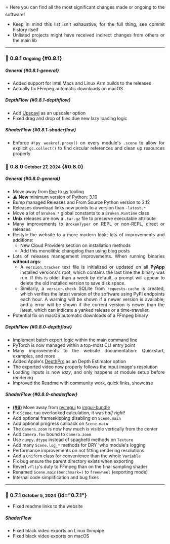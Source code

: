 <div style="text-align: justify;" markdown>

⭐️ Here you can find all the most significant changes made or ongoing to the software!

- Keep in mind this list isn't exhaustive, for the full thing, see commit history itself
- Unlisted projects might have received indirect changes from others or the main lib

<hr>

<!------------------------------------------------------------------------------------------------->

### 🔘 0.8.1 <small>Ongoing</small> {#0.8.1}

##### General {#0.8.1-general}
- Added support for Intel Macs and Linux Arm builds to the releases
- Actually fix FFmpeg automatic downloads on macOS

##### DepthFlow {#0.8.1-depthflow}
- Add [Upscayl](https://github.com/upscayl/upscayl) as an upscaler option
- Fixed drag and drop of files due new lazy loading logic

##### ShaderFlow {#0.8.1-shaderflow}
- Enforce `#!py weakref.proxy()` on every module's `.scene` to allow for explicit `gc.collect()` to find circular references and clean up resources properly

<!------------------------------------------------------------------------------------------------->

### 🔘 0.8.0 <small>October 27, 2024</small> {#0.8.0}

##### General {#0.8.0-general}

- Move away from [Rye](https://rye.astral.sh/) to [uv](https://astral.sh/) tooling
- ⚠️ **New** minimum version of Python: 3.10
- Bump managed Releases and From Source Python version to 3.12
- Releases download links now points to a version than `-latest.*`
- Move a lot of `Broken.*` global constants to a `Broken.Runtime` class
- **Unix** releases are now a `.tar.gz` file to preserve executable attribute
- Many improvements to `BrokenTyper` on REPL or non-REPL, direct or releases
- Restyle the website to a more modern look; lots of improvements and additions:
    - New Cloud Providers section on installation methods
    - Add this monolithic changelog than using blog posts
- Lots of releases management improvements. When running binaries **without args**:
    - A `version.tracker` text file is initialized or updated on all **PyApp** installed versions's root, which contains the last time the binary was run. If this is older than a week by default, a prompt will appear to delete the old installed version to save disk space.
    - Similarly, a `version.check` SQLite from `requests-cache` is created, which verifies the latest version of the software using PyPI endpoints each hour. A warning will be shown if a newer version is available; and a error will be shown if the current version is newer than the latest, which can indicate a yanked release or a time-traveller.
- Potential fix on macOS automatic downloads of a FFmpeg binary

##### DepthFlow {#0.8.0-depthflow}

- Implement batch export logic within the main command line
- PyTorch is now managed within a top-most CLI entry point
- Many improvements to the website documentation: Quickstart, examples, and more
- Added Apple's [DepthPro](https://github.com/apple/ml-depth-pro) as an Depth Estimator option
- The exported video now properly follows the input image's resolution
- Loading inputs is now _lazy_, and only happens at module setup before rendering
- Improved the Readme with community work, quick links, showcase

##### ShaderFlow {#0.8.0-shaderflow}

- [**(#6)**](https://github.com/BrokenSource/ShaderFlow/issues/6) Move away from [pyimgui](https://pypi.org/project/imgui/) to [imgui-bundle](https://pypi.org/project/imgui-bundle/)
- Fix `Scene.tau` overlooked calculation, it was _half right!_
- Add optional frameskipping disabling on `Scene.main`
- Add optional progress callback on `Scene.main`
- The `Camera.zoom` is now how much is visible vertically from the center
- Add `Camera.fov` bound to `Camera.zoom`
- Use `numpy.dtype` instead of spaghetti methods on `Texture`
- Add many `Scene.log_*` methods for DRY 'who module's logging
- Performance improvements on not fitting rendering resolutions
- Add a `Uniform` class for convenience than the whole `Variable`
- Fix bug ensure the parent directory exists when exporting
- Revert `vflip`'s duty to FFmpeg than on the final sampling shader
- Renamed `Scene.main(benchmark=)` to `freewheel` (exporting mode)
- Internal code simplification and bug fixes

<!------------------------------------------------------------------------------------------------->

<hr>

### 🔘 0.7.1 <small>October 5, 2024</small> {id="0.7.1"}

- Fixed readme links to the website

<h5>ShaderFlow</h5>

- Fixed black video exports on Linux llvmpipe
- Fixed black video exports on macOS

<!------------------------------------------------------------------------------------------------->

</div>
